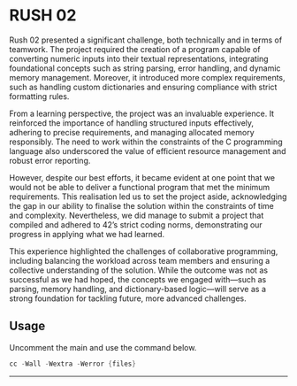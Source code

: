 # RUSH 02

Rush 02 presented a significant challenge, both technically and in terms of teamwork. The project required the creation of a program capable of converting numeric inputs into their textual representations, integrating foundational concepts such as string parsing, error handling, and dynamic memory management. Moreover, it introduced more complex requirements, such as handling custom dictionaries and ensuring compliance with strict formatting rules.

From a learning perspective, the project was an invaluable experience. It reinforced the importance of handling structured inputs effectively, adhering to precise requirements, and managing allocated memory responsibly. The need to work within the constraints of the C programming language also underscored the value of efficient resource management and robust error reporting.

However, despite our best efforts, it became evident at one point that we would not be able to deliver a functional program that met the minimum requirements. This realisation led us to set the project aside, acknowledging the gap in our ability to finalise the solution within the constraints of time and complexity. Nevertheless, we did manage to submit a project that compiled and adhered to 42’s strict coding norms, demonstrating our progress in applying what we had learned.

This experience highlighted the challenges of collaborative programming, including balancing the workload across team members and ensuring a collective understanding of the solution. While the outcome was not as successful as we had hoped, the concepts we engaged with—such as parsing, memory handling, and dictionary-based logic—will serve as a strong foundation for tackling future, more advanced challenges.

## Usage

Uncomment the main and use the command below.

```c
cc -Wall -Wextra -Werror {files}

```

---